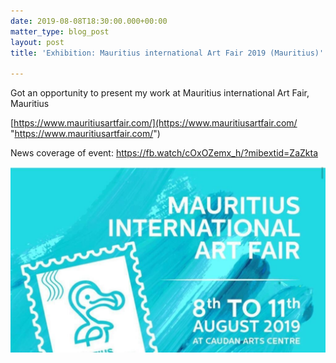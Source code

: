 ```yaml
---
date: 2019-08-08T18:30:00.000+00:00
matter_type: blog_post
layout: post
title: 'Exhibition: Mauritius international Art Fair 2019 (Mauritius)'

---
```

Got an opportunity to present my work at Mauritius international Art Fair, Mauritius

[https://www.mauritiusartfair.com/](https://www.mauritiusartfair.com/ "https://www.mauritiusartfair.com/")

News coverage of event: https://fb.watch/cOxOZemx_h/?mibextid=ZaZkta

![](/uploads/exhibitions_MIAF_2019_1.jpg)